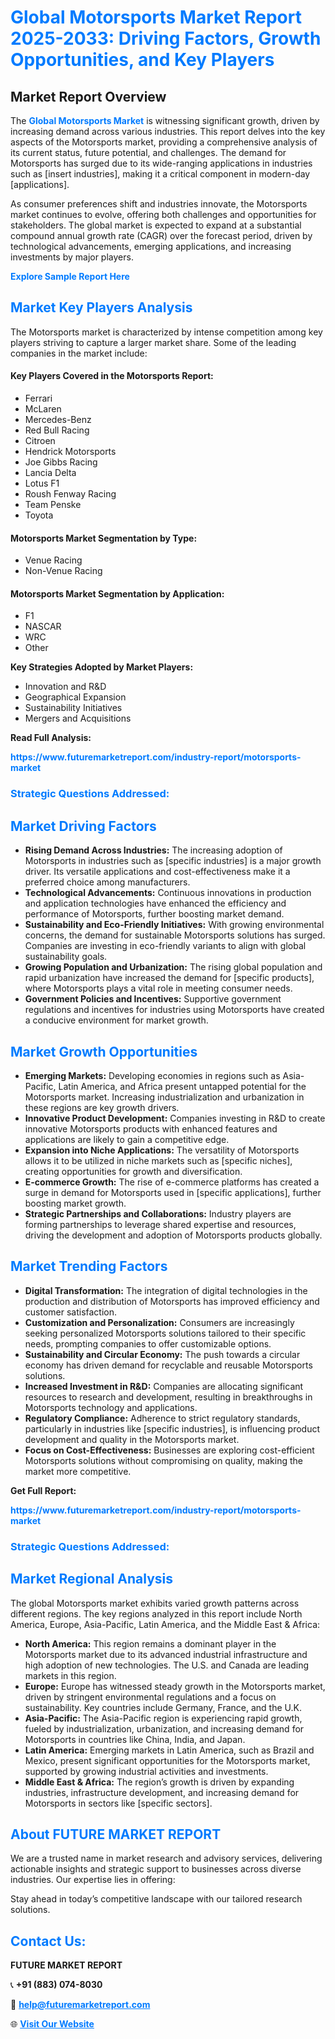 <h1 style="color: #007BFF;">Global Motorsports Market Report 2025-2033: Driving Factors, Growth Opportunities, and Key Players</h1>

<section id="overview">
<h2>Market Report Overview</h2>
<p>The <a href="https://www.futuremarketreport.com/industry-report/motorsports-market" style="color: #007BFF; text-decoration: none;"><strong>Global Motorsports Market</strong></a> is witnessing significant growth, driven by increasing demand across various industries. This report delves into the key aspects of the Motorsports market, providing a comprehensive analysis of its current status, future potential, and challenges. The demand for Motorsports has surged due to its wide-ranging applications in industries such as [insert industries], making it a critical component in modern-day [applications].</p>
<p>As consumer preferences shift and industries innovate, the Motorsports market continues to evolve, offering both challenges and opportunities for stakeholders. The global market is expected to expand at a substantial compound annual growth rate (CAGR) over the forecast period, driven by technological advancements, emerging applications, and increasing investments by major players.</p>
</section>

<section id="overview">
<p><a href="https://www.futuremarketreport.com/request-sample/reportId=87415" style="color: #007BFF; text-decoration: none;"><strong>Explore Sample Report Here</strong></a></p>
</section>

<section id="key-players">
<h2 style="color: #007BFF;">Market Key Players Analysis</h2>
<p>The Motorsports market is characterized by intense competition among key players striving to capture a larger market share. Some of the leading companies in the market include:</p>
<h4>Key Players Covered in the Motorsports Report:</h4>
<ul><li>Ferrari</li><li>McLaren</li><li>Mercedes-Benz</li><li>Red Bull Racing</li><li>Citroen</li><li>Hendrick Motorsports</li><li>Joe Gibbs Racing</li><li>Lancia Delta</li><li>Lotus F1</li><li>Roush Fenway Racing</li><li>Team Penske</li><li>Toyota</li></ul>
<h4>Motorsports Market Segmentation by Type:</h4>
<ul><li>Venue Racing</li><li>Non-Venue Racing</li></ul>

<h4>Motorsports Market Segmentation by Application:</h4>
<ul><li>F1</li><li>NASCAR</li><li>WRC</li><li>Other</li></ul>
<p><strong>Key Strategies Adopted by Market Players:</strong></p>
<ul>
<li>Innovation and R&D</li>
<li>Geographical Expansion</li>
<li>Sustainability Initiatives</li>
<li>Mergers and Acquisitions</li>
</ul>
</section>

<section>
<p><strong>Read Full Analysis: </strong></p><a href="https://www.futuremarketreport.com/industry-report/motorsports-market" style="color: #007BFF; text-decoration: none;"><strong>https://www.futuremarketreport.com/industry-report/motorsports-market</strong></a>
<h3 style="color: #007BFF;">Strategic Questions Addressed:</h3>
</section>

<section id="driving-factors">
<h2 style="color: #007BFF;">Market Driving Factors</h2>
<ul>
<li><strong>Rising Demand Across Industries:</strong> The increasing adoption of Motorsports in industries such as [specific industries] is a major growth driver. Its versatile applications and cost-effectiveness make it a preferred choice among manufacturers.</li>
<li><strong>Technological Advancements:</strong> Continuous innovations in production and application technologies have enhanced the efficiency and performance of Motorsports, further boosting market demand.</li>
<li><strong>Sustainability and Eco-Friendly Initiatives:</strong> With growing environmental concerns, the demand for sustainable Motorsports solutions has surged. Companies are investing in eco-friendly variants to align with global sustainability goals.</li>
<li><strong>Growing Population and Urbanization:</strong> The rising global population and rapid urbanization have increased the demand for [specific products], where Motorsports plays a vital role in meeting consumer needs.</li>
<li><strong>Government Policies and Incentives:</strong> Supportive government regulations and incentives for industries using Motorsports have created a conducive environment for market growth.</li>
</ul>
</section>

<section id="growth-opportunities">
<h2 style="color: #007BFF;">Market Growth Opportunities</h2>
<ul>
<li><strong>Emerging Markets:</strong> Developing economies in regions such as Asia-Pacific, Latin America, and Africa present untapped potential for the Motorsports market. Increasing industrialization and urbanization in these regions are key growth drivers.</li>
<li><strong>Innovative Product Development:</strong> Companies investing in R&D to create innovative Motorsports products with enhanced features and applications are likely to gain a competitive edge.</li>
<li><strong>Expansion into Niche Applications:</strong> The versatility of Motorsports allows it to be utilized in niche markets such as [specific niches], creating opportunities for growth and diversification.</li>
<li><strong>E-commerce Growth:</strong> The rise of e-commerce platforms has created a surge in demand for Motorsports used in [specific applications], further boosting market growth.</li>
<li><strong>Strategic Partnerships and Collaborations:</strong> Industry players are forming partnerships to leverage shared expertise and resources, driving the development and adoption of Motorsports products globally.</li>
</ul>
</section>

<section id="trending-factors">
<h2 style="color: #007BFF;">Market Trending Factors</h2>
<ul>
<li><strong>Digital Transformation:</strong> The integration of digital technologies in the production and distribution of Motorsports has improved efficiency and customer satisfaction.</li>
<li><strong>Customization and Personalization:</strong> Consumers are increasingly seeking personalized Motorsports solutions tailored to their specific needs, prompting companies to offer customizable options.</li>
<li><strong>Sustainability and Circular Economy:</strong> The push towards a circular economy has driven demand for recyclable and reusable Motorsports solutions.</li>
<li><strong>Increased Investment in R&D:</strong> Companies are allocating significant resources to research and development, resulting in breakthroughs in Motorsports technology and applications.</li>
<li><strong>Regulatory Compliance:</strong> Adherence to strict regulatory standards, particularly in industries like [specific industries], is influencing product development and quality in the Motorsports market.</li>
<li><strong>Focus on Cost-Effectiveness:</strong> Businesses are exploring cost-efficient Motorsports solutions without compromising on quality, making the market more competitive.</li>
</ul>
</section>

<section>
<p><strong>Get Full Report: </strong></p><a href="https://www.futuremarketreport.com/industry-report/motorsports-market" style="color: #007BFF; text-decoration: none;"><strong>https://www.futuremarketreport.com/industry-report/motorsports-market</strong></a>
<h3 style="color: #007BFF;">Strategic Questions Addressed:</h3>
</section>


<section id="regional-analysis">
<h2 style="color: #007BFF;">Market Regional Analysis</h2>
<p>The global Motorsports market exhibits varied growth patterns across different regions. The key regions analyzed in this report include North America, Europe, Asia-Pacific, Latin America, and the Middle East & Africa:</p>
<ul>
<li><strong>North America:</strong> This region remains a dominant player in the Motorsports market due to its advanced industrial infrastructure and high adoption of new technologies. The U.S. and Canada are leading markets in this region.</li>
<li><strong>Europe:</strong> Europe has witnessed steady growth in the Motorsports market, driven by stringent environmental regulations and a focus on sustainability. Key countries include Germany, France, and the U.K.</li>
<li><strong>Asia-Pacific:</strong> The Asia-Pacific region is experiencing rapid growth, fueled by industrialization, urbanization, and increasing demand for Motorsports in countries like China, India, and Japan.</li>
<li><strong>Latin America:</strong> Emerging markets in Latin America, such as Brazil and Mexico, present significant opportunities for the Motorsports market, supported by growing industrial activities and investments.</li>
<li><strong>Middle East & Africa:</strong> The region’s growth is driven by expanding industries, infrastructure development, and increasing demand for Motorsports in sectors like [specific sectors].</li>
</ul>
</section>

<footer>
<h2 style="color: #007BFF;">About FUTURE MARKET REPORT</h2>
<p>We are a trusted name in market research and advisory services, delivering actionable insights and strategic support to businesses across diverse industries. Our expertise lies in offering:</p>

<p>Stay ahead in today’s competitive landscape with our tailored research solutions.</p>

<h2 style="color: #007BFF;">Contact Us:</h2>
<p><strong>FUTURE MARKET REPORT</strong></p>
<p>📞 <strong>+91 (883) 074-8030</strong></p>
<p>📧 <strong><a href="mailto:help@futuremarketreport.com" style="color: #007BFF;">help@futuremarketreport.com</a></strong></p>
<p>🌐 <strong><a href="https://www.futuremarketreport.com/" style="color: #007BFF;">Visit Our Website</a></strong></p>
</footer>